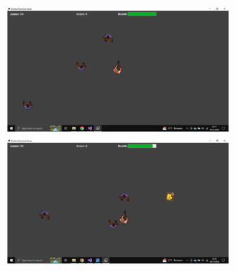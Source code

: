 <p align="center"><img src="image\image1.png" width="700" alt=""></p>
<p align="center"><img src="image\image2.png" width="700" alt=""></p>